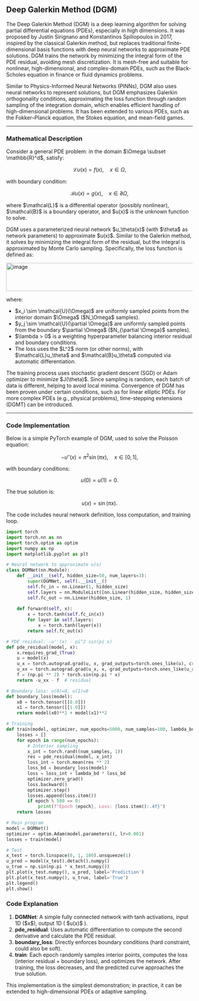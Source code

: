 ## Deep Galerkin Method (DGM)

The Deep Galerkin Method (DGM) is a deep learning algorithm for solving partial differential equations (PDEs), especially in high dimensions. It was proposed by Justin Sirignano and Konstantinos Spiliopoulos in 2017, inspired by the classical Galerkin method, but replaces traditional finite-dimensional basis functions with deep neural networks to approximate PDE solutions. DGM trains the network by minimizing the integral form of the PDE residual, avoiding mesh discretization. It is mesh-free and suitable for nonlinear, high-dimensional, and complex-domain PDEs, such as the Black-Scholes equation in finance or fluid dynamics problems.

Similar to Physics-Informed Neural Networks (PINNs), DGM also uses neural networks to represent solutions, but DGM emphasizes Galerkin orthogonality conditions, approximating the loss function through random sampling of the integration domain, which enables efficient handling of high-dimensional problems. It has been extended to various PDEs, such as the Fokker–Planck equation, the Stokes equation, and mean-field games.

---

### Mathematical Description

Consider a general PDE problem: in the domain \$\Omega \subset \mathbb{R}^d\$, satisfy:

$$
\mathcal{L}u(x) = f(x), \quad x \in \Omega,
$$

with boundary condition:

$$
\mathcal{B}u(x) = g(x), \quad x \in \partial \Omega,
$$

where \$\mathcal{L}\$ is a differential operator (possibly nonlinear), \$\mathcal{B}\$ is a boundary operator, and \$u(x)\$ is the unknown function to solve.

DGM uses a parameterized neural network \$u\_\theta(x)\$ (with \$\theta\$ as network parameters) to approximate \$u(x)\$. Similar to the Galerkin method, it solves by minimizing the integral form of the residual, but the integral is approximated by Monte Carlo sampling. Specifically, the loss function is defined as:

<img width="505" height="76" alt="image" src="https://github.com/user-attachments/assets/a531160e-2861-44cc-b17b-2178e7238781" />  

where:

* \$x\_i \sim \mathcal{U}(\Omega)\$ are uniformly sampled points from the interior domain \$\Omega\$ (\$N\_\Omega\$ samples).
* \$y\_j \sim \mathcal{U}(\partial \Omega)\$ are uniformly sampled points from the boundary \$\partial \Omega\$ (\$N\_{\partial \Omega}\$ samples).
* \$\lambda > 0\$ is a weighting hyperparameter balancing interior residual and boundary conditions.
* The loss uses the \$L^2\$ norm (or other norms), with \$\mathcal{L}u\_\theta\$ and \$\mathcal{B}u\_\theta\$ computed via automatic differentiation.

The training process uses stochastic gradient descent (SGD) or Adam optimizer to minimize \$J(\theta)\$. Since sampling is random, each batch of data is different, helping to avoid local minima. Convergence of DGM has been proven under certain conditions, such as for linear elliptic PDEs. For more complex PDEs (e.g., physical problems), time-stepping extensions (DGMT) can be introduced.

---

### Code Implementation

Below is a simple PyTorch example of DGM, used to solve the Poisson equation:

$$
-u''(x) = \pi^2 \sin(\pi x), \quad x \in [0,1],
$$

with boundary conditions:

$$
u(0) = u(1) = 0.
$$

The true solution is:

$$
u(x) = \sin(\pi x).
$$

The code includes neural network definition, loss computation, and training loop.

```python
import torch
import torch.nn as nn
import torch.optim as optim
import numpy as np
import matplotlib.pyplot as plt

# Neural network to approximate u(x)
class DGMNet(nn.Module):
    def __init__(self, hidden_size=50, num_layers=3):
        super(DGMNet, self).__init__()
        self.fc_in = nn.Linear(1, hidden_size)
        self.layers = nn.ModuleList([nn.Linear(hidden_size, hidden_size) for _ in range(num_layers - 1)])
        self.fc_out = nn.Linear(hidden_size, 1)
    
    def forward(self, x):
        x = torch.tanh(self.fc_in(x))
        for layer in self.layers:
            x = torch.tanh(layer(x))
        return self.fc_out(x)

# PDE residual: -u''(x) - pi^2 sin(pi x)
def pde_residual(model, x):
    x.requires_grad_(True)
    u = model(x)
    u_x = torch.autograd.grad(u, x, grad_outputs=torch.ones_like(u), create_graph=True)[0]
    u_xx = torch.autograd.grad(u_x, x, grad_outputs=torch.ones_like(u_x), create_graph=True)[0]
    f = (np.pi ** 2) * torch.sin(np.pi * x)
    return -u_xx - f  # residual

# Boundary loss: u(0)=0, u(1)=0
def boundary_loss(model):
    x0 = torch.tensor([[0.0]])
    x1 = torch.tensor([[1.0]])
    return model(x0)**2 + model(x1)**2

# Training
def train(model, optimizer, num_epochs=5000, num_samples=100, lambda_bd=1.0):
    losses = []
    for epoch in range(num_epochs):
        # Interior sampling
        x_int = torch.rand((num_samples, 1))
        res = pde_residual(model, x_int)
        loss_int = torch.mean(res ** 2)
        loss_bd = boundary_loss(model)
        loss = loss_int + lambda_bd * loss_bd
        optimizer.zero_grad()
        loss.backward()
        optimizer.step()
        losses.append(loss.item())
        if epoch % 500 == 0:
            print(f"Epoch {epoch}, Loss: {loss.item():.4f}")
    return losses

# Main program
model = DGMNet()
optimizer = optim.Adam(model.parameters(), lr=0.001)
losses = train(model)

# Test
x_test = torch.linspace(0, 1, 100).unsqueeze(1)
u_pred = model(x_test).detach().numpy()
u_true = np.sin(np.pi * x_test.numpy())
plt.plot(x_test.numpy(), u_pred, label='Prediction')
plt.plot(x_test.numpy(), u_true, label='True')
plt.legend()
plt.show()
```



### Code Explanation

1. **DGMNet**: A simple fully connected network with tanh activations, input 1D (\$x\$), output 1D ( \$u(x)\$ ).
2. **pde\_residual**: Uses automatic differentiation to compute the second derivative and calculate the PDE residual.
3. **boundary\_loss**: Directly enforces boundary conditions (hard constraint, could also be soft).
4. **train**: Each epoch randomly samples interior points, computes the loss (interior residual + boundary loss), and optimizes the network. After training, the loss decreases, and the predicted curve approaches the true solution.

This implementation is the simplest demonstration; in practice, it can be extended to high-dimensional PDEs or adaptive sampling.

